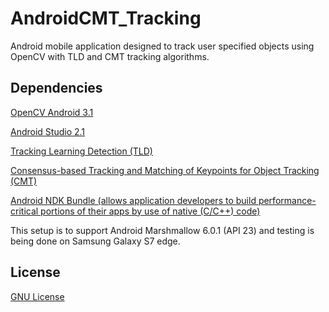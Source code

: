 # AndroidCMT_Tracking
Android mobile application designed to track user specified objects using OpenCV with TLD and CMT tracking algorithms.

## Dependencies

[OpenCV Android 3.1](http://opencv.org/downloads.html)

[Android Studio 2.1](https://developer.android.com/studio/index.html)


[Tracking Learning Detection (TLD)](http://www.gnebehay.com/tld/)

[Consensus-based Tracking and Matching of Keypoints for Object Tracking (CMT)](http://www.gnebehay.com/cmt/)

[Android NDK Bundle (allows application developers to build performance-critical portions of their apps by use of native (C/C++) code)](https://developer.android.com/ndk/downloads/index.html)

This setup is to support Android Marshmallow 6.0.1 (API 23) and testing is being done on Samsung Galaxy S7 edge.

## License
[GNU License](https://github.com/gentlespoon/rshell/blob/exec/LICENSE)
